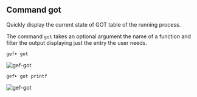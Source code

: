 ## Command got ##

Quickly display the current state of GOT table of the running process.

The command `got` takes an optional argument the name of a function and filter
the output displaying just the entry the user needs.
```
gef➤ got
```

![gef-got](https://i.imgur.com/GUlaHTs.jpg)


```
gef➤ got printf
```

![gef-got](https://imgur.com/X6O4tMv)
